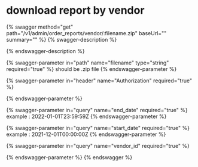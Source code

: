 # download report by vendor

{% swagger method="get" path="/v1/admin/order_reports/vendor/:filename.zip" baseUrl="" summary="" %}
{% swagger-description %}

{% endswagger-description %}

{% swagger-parameter in="path" name="filename" type="string" required="true" %}
should be .zip file
{% endswagger-parameter %}

{% swagger-parameter in="header" name="Authorization" required="true" %}

{% endswagger-parameter %}

{% swagger-parameter in="query" name="end_date" required="true" %}
example : 2022-01-01T23:59:59Z
{% endswagger-parameter %}

{% swagger-parameter in="query" name="start_date" required="true" %}
example : 2021-12-01T00:00:00Z
{% endswagger-parameter %}

{% swagger-parameter in="query" name="vendor_id" required="true" %}

{% endswagger-parameter %}
{% endswagger %}
